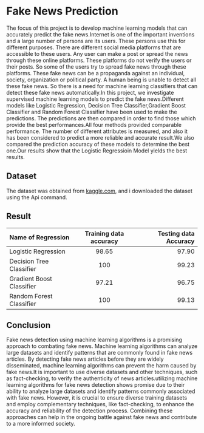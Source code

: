 # Fake News Prediction
The focus of this project is to develop machine learning models that can accurately predict the fake news.Internet is one of the important inventions and a large number of persons are its users. These persons use this for different purposes. There are different social media platforms that are accessible to these users. Any user can make a post or spread the news through these online platforms. These platforms do not verify the users or their posts. So some of the users try to spread fake news through these platforms. These fake news can be a propaganda against an individual, society, organization or political party. A human being is unable to detect all these fake news. So there is a need for machine learning classifiers that can detect these fake news automatically.In this project, we investigate supervised machine learning models to predict the fake news.Different models like  Logistic Regression, Decision Tree Classifier,Gradient Boost Classifier and Random Forest Classifier have been used to make the predictions. The predictions are then compared in order to find those which provide the best performances.All four methods provided comparable performance. The number of different attributes is measured, and also it has been considered to predict a more reliable and accurate result.We also compared the prediction accuracy of these models to determine the best one.Our results show that the Logistic Regressioin Model yields the best results.

Dataset
---
The dataset was obtained from [kaggle.com](https://www.kaggle.com/), and i downloaded the dataset using the Api command.

Result
---
| Name of Regression | Training data accuracy | Testing data Accuracy |
| :---         |     :---:      |          ---: |
| Logistic Regression        | 98.65   | 97.90   |
| Decision Tree Classifier    | 100    | 99.23     |
| Gradient Boost Classifier    | 97.21     | 96.75     |
| Random Forest Classifier   | 100      | 99.13     |

Conclusion
---
Fake news detection using machine learning algorithms is a promising approach to combating fake news. Machine learning algorithms can analyze large datasets and identify patterns that are commonly found in fake news articles. By detecting fake news articles before they are widely disseminated, machine learning algorithms can prevent the harm caused by fake news.It is important to use diverse datasets and other techniques, such as fact-checking, to verify the authenticity of news articles.utilizing machine learning algorithms for fake news detection shows promise due to their ability to analyze large datasets and identify patterns commonly associated with fake news. However, it is crucial to ensure diverse training datasets and employ complementary techniques, like fact-checking, to enhance the accuracy and reliability of the detection process. Combining these approaches can help in the ongoing battle against fake news and contribute to a more informed society.

